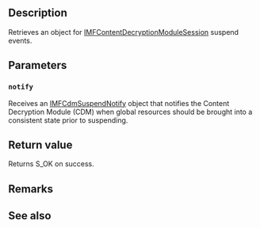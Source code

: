 ## Description

Retrieves an object for [IMFContentDecryptionModuleSession](https://learn.microsoft.com/windows/win32/api/mfcontentdecryptionmodule/nn-mfcontentdecryptionmodule-imfcontentdecryptionmodulesession) suspend events.

## Parameters

### `notify`

Receives an [IMFCdmSuspendNotify](https://learn.microsoft.com/windows/win32/api/mfmediaengine/nn-mfmediaengine-imfcdmsuspendnotify) object that notifies the Content Decryption Module (CDM) when global resources should be brought into a consistent state prior to suspending.

## Return value

Returns S_OK on success.

## Remarks

## See also